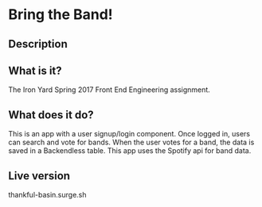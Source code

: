 # Bring the Band!
## Description
What is it?
-----------
The Iron Yard Spring 2017 Front End Engineering assignment.

What does it do?
----------------
This is an app with a user signup/login component.
Once logged in, users can search and vote for bands.
When the user votes for a band, the data is saved in a Backendless table.
This app uses the Spotify api for band data.

Live version
------------
thankful-basin.surge.sh
